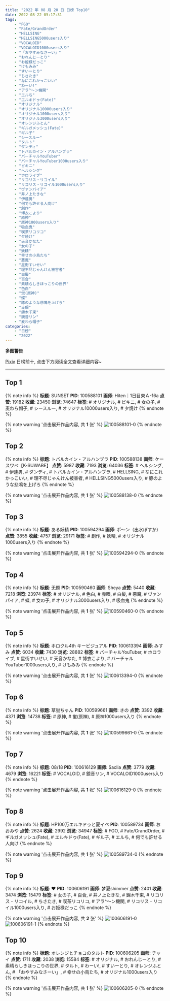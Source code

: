 ```yaml
---
title: "2022 年 08 月 20 日 日榜 Top10"
date: 2022-08-22 05:17:31
tags:
    - "FGO"
    - "Fate/GrandOrder"
    - "HELLSING"
    - "HELLSING5000users入り"
    - "VOCALOID"
    - "VOCALOID1000users入り"
    - "「おやすみなさーい」"
    - "おれんじーとり"
    - "お姫様だっこ"
    - "けもみみ"
    - "すいーとり"
    - "ちさたき"
    - "なにこれかっこいい"
    - "わーい!"
    - "アラ^〜ン機関"
    - "エルち"
    - "エルキドゥ(Fate)"
    - "オリジナル"
    - "オリジナル10000users入り"
    - "オリジナル1000users入り"
    - "オリジナル3000users入り"
    - "オレンジふとん"
    - "ギルガメッシュ(Fate)"
    - "ギル子"
    - "シースルー"
    - "タルト"
    - "ダンディ"
    - "トバルカイン・アルハンブラ"
    - "バーチャルYouTuber"
    - "バーチャルYouTuber1000users入り"
    - "ビキニ"
    - "ヘルシング"
    - "ホロライブ"
    - "リコリス・リコイル"
    - "リコリス・リコイル1000users入り"
    - "ヴァンパイア"
    - "井ノ上たきな"
    - "伊達男"
    - "何でも許せる人向け"
    - "創作"
    - "博衣こより"
    - "原神"
    - "原神1000users入り"
    - "吸血鬼"
    - "喫茶リコリコ"
    - "夕焼け"
    - "天音かなた"
    - "女の子"
    - "妖精"
    - "幸せの小鳥たち"
    - "悪魔"
    - "星街すいせい"
    - "理不尽じゃんけん被害者"
    - "白髪"
    - "百合"
    - "素晴らしきほっこりの世界"
    - "色白"
    - "蛍(原神)"
    - "蝶"
    - "豚のような悲鳴を上げろ"
    - "赤眼"
    - "錦木千束"
    - "鏡音リン"
    - "麦わら帽子"
categories:
    - "日榜"
    - "2022"
---
```


<i class="fa fa-triangle-exclamation"></i>**多图警告**<i class="fa fa-triangle-exclamation"></i>

[Pixiv](https://www.pixiv.net/) 日榜前十, 点击下方阅读全文查看详细内容~

<!-- more -->

---

## Top 1

{% note info %}
**标题**: SUNSET
**PID**: 100588101 **画师**: Hiten｜1日目東Ａ-16a
**点赞**: 19182 **收藏**: 23450 **浏览**: 74647
**标签**: # オリジナル, # ビキニ, # 女の子, # 麦わら帽子, # シースルー, # オリジナル10000users入り, # 夕焼け
{% endnote %}

{% note warning '点击展开作品内容, 共 **1** 张' %}
![100588101-0](https://i.pixiv.re/img-original/img/2022/08/19/00/00/03/100588101_p0.png)
{% endnote %}

## Top 2

{% note info %}
**标题**: トバルカイン・アルハンブラ
**PID**: 100588138 **画师**: ケースワベ【K-SUWABE】
**点赞**: 5987 **收藏**: 7193 **浏览**: 64036
**标签**: # ヘルシング, # 伊達男, # ダンディ, # トバルカイン・アルハンブラ, # HELLSING, # なにこれかっこいい, # 理不尽じゃんけん被害者, # HELLSING5000users入り, # 豚のような悲鳴を上げろ
{% endnote %}

{% note warning '点击展开作品内容, 共 **1** 张' %}
![100588138-0](https://i.pixiv.re/img-original/img/2022/08/19/00/00/08/100588138_p0.jpg)
{% endnote %}

## Top 3

{% note info %}
**标题**: ある妖精
**PID**: 100594294 **画师**: ポ～ン（出水ぽすか）
**点赞**: 3855 **收藏**: 4757 **浏览**: 29171
**标签**: # 創作, # 妖精, # オリジナル1000users入り
{% endnote %}

{% note warning '点击展开作品内容, 共 **1** 张' %}
![100594294-0](https://i.pixiv.re/img-original/img/2022/08/19/07/30/00/100594294_p0.jpg)
{% endnote %}

## Top 4

{% note info %}
**标题**: 无题
**PID**: 100590460 **画师**: Sheya
**点赞**: 5440 **收藏**: 7218 **浏览**: 23974
**标签**: # オリジナル, # 色白, # 赤眼, # 白髪, # 悪魔, # ヴァンパイア, # 蝶, # 女の子, # オリジナル3000users入り, # 吸血鬼
{% endnote %}

{% note warning '点击展开作品内容, 共 **1** 张' %}
![100590460-0](https://i.pixiv.re/img-original/img/2022/08/19/01/21/59/100590460_p0.jpg)
{% endnote %}

## Top 5

{% note info %}
**标题**: ホロクル4th キービジュアル
**PID**: 100613394 **画师**: みすみ
**点赞**: 6034 **收藏**: 7430 **浏览**: 28882
**标签**: # バーチャルYouTuber, # ホロライブ, # 星街すいせい, # 天音かなた, # 博衣こより, # バーチャルYouTuber1000users入り, # けもみみ
{% endnote %}

{% note warning '点击展开作品内容, 共 **1** 张' %}
![100613394-0](https://i.pixiv.re/img-original/img/2022/08/20/00/18/03/100613394_p0.png)
{% endnote %}

## Top 6

{% note info %}
**标题**: 草蛍ちゃん
**PID**: 100599661 **画师**: きの
**点赞**: 3392 **收藏**: 4371 **浏览**: 14738
**标签**: # 原神, # 蛍(原神), # 原神1000users入り
{% endnote %}

{% note warning '点击展开作品内容, 共 **1** 张' %}
![100599661-0](https://i.pixiv.re/img-original/img/2022/08/19/15/04/21/100599661_p0.jpg)
{% endnote %}

## Top 7

{% note info %}
**标题**: 08/18
**PID**: 100616129 **画师**: Saclia
**点赞**: 3779 **收藏**: 4679 **浏览**: 16221
**标签**: # VOCALOID, # 鏡音リン, # VOCALOID1000users入り
{% endnote %}

{% note warning '点击展开作品内容, 共 **1** 张' %}
![100616129-0](https://i.pixiv.re/img-original/img/2022/08/20/02/23/20/100616129_p0.jpg)
{% endnote %}

## Top 8

{% note info %}
**标题**: HP100万エルキドゥと夏イベ
**PID**: 100589734 **画师**: おおみや
**点赞**: 2624 **收藏**: 2992 **浏览**: 34947
**标签**: # FGO, # Fate/GrandOrder, # ギルガメッシュ(Fate), # エルキドゥ(Fate), # ギル子, # エルち, # 何でも許せる人向け
{% endnote %}

{% note warning '点击展开作品内容, 共 **1** 张' %}
![100589734-0](https://i.pixiv.re/img-original/img/2022/08/19/00/49/19/100589734_p0.png)
{% endnote %}

## Top 9

{% note info %}
**标题**: ❤
**PID**: 100606191 **画师**: 梦夏shimmer
**点赞**: 2401 **收藏**: 3474 **浏览**: 15479
**标签**: # 女の子, # 百合, # 井ノ上たきな, # 錦木千束, # リコリス・リコイル, # ちさたき, # 喫茶リコリコ, # アラ^〜ン機関, # リコリス・リコイル1000users入り, # お姫様だっこ
{% endnote %}

{% note warning '点击展开作品内容, 共 **2** 张' %}
![100606191-0](https://i.pixiv.re/img-original/img/2022/08/19/20/29/30/100606191_p0.jpg)
![100606191-1](https://i.pixiv.re/img-original/img/2022/08/19/20/29/30/100606191_p1.jpg)
{% endnote %}

## Top 10

{% note info %}
**标题**: オレンジとチョコのタルト
**PID**: 100606205 **画师**: チャイ
**点赞**: 1711 **收藏**: 2038 **浏览**: 15584
**标签**: # オリジナル, # おれんじーとり, # 素晴らしきほっこりの世界, # タルト, # わーい!, # すいーとり, # オレンジふとん, # 「おやすみなさーい」, # 幸せの小鳥たち, # オリジナル1000users入り
{% endnote %}

{% note warning '点击展开作品内容, 共 **1** 张' %}
![100606205-0](https://i.pixiv.re/img-original/img/2022/08/19/20/30/00/100606205_p0.png)
{% endnote %}
